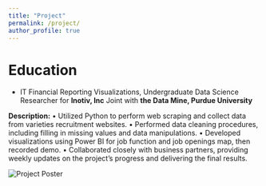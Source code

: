 ```yaml
---
title: "Project"
permalink: /project/
author_profile: true
---
```


# Education
* IT Financial Reporting Visualizations, Undergraduate Data Science Researcher for **Inotiv, Inc** Joint with **the Data Mine, Purdue University**

**Description:** 
• Utilized Python to perform web scraping and collect data from varieties recruitment websites.
• Performed data cleaning procedures, including filling in missing values and data manipulations.
• Developed visualizations using Power BI for job function and job openings map, then recorded demo.
• Collaborated closely with business partners, providing weekly updates on the project’s progress and
delivering the final results.

<img src="images/Inotivjobsearchtool.png" alt="Project Poster">
